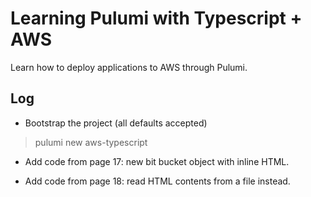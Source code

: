 # Learning Pulumi with Typescript + AWS

Learn how to deploy applications to AWS through Pulumi.

## Log

- Bootstrap the project (all defaults accepted)

> pulumi new aws-typescript

- Add code from page 17: new bit bucket object with inline HTML.
  
- Add code from page 18: read HTML contents from a file instead.